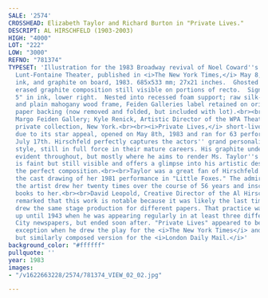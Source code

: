 ```yaml
---
SALE: '2574'
CROSSHEAD: Elizabeth Taylor and Richard Burton in "Private Lives."
DESCRIPT: AL HIRSCHFELD (1903-2003)
HIGH: "4000"
LOT: "222"
LOW: "3000"
REFNO: "781374"
TYPESET: 'Illustration for the 1983 Broadway revival of Noel Coward''s play at the
  Lunt-Fontaine Theater, published in <i>The New York Times,</i> May 8, 1983. Pen,
  ink, and graphite on board, 1983. 685x533 mm; 27x21 inches.  Ghosted remains of
  erased graphite composition still visible on portions of recto.  Signed "Hirschfeld/Boston/
  5" in ink, lower right.  Nested into recessed foam support; raw silk-covered matte
  and plain mahogany wood frame, Feiden Galleries label retained on original brown
  paper backing (now removed and folded, but included with lot).<br><br>Provenance:
  Margo Feiden Gallery; Kyle Renick, Artistic Director of the WPA Theatre, New York;
  private collection, New York.<br><br><i>Private Lives,</i> short-lived but popular,
  due to its star appeal, opened on May 8th, 1983 and ran for 63 performances through
  July 17th. Hirschfeld perfectly captures the actors'' grand personalities and dramatic
  style, still in full force in their mature careers. His graphite under-sketching,
  evident throughout, but mostly where he aims to render Ms. Taylor''s bold head tilt,
  is faint but still visible and offers a glimpse into his artistic desire to craft
  the perfect composition.<br><br>Taylor was a great fan of Hirschfeld. She owned
  the cast drawing of her 1981 performance in "Little Foxes." The admiration was mutual:
  the artist drew her twenty times over the course of 56 years and inscribed many
  books to her.<br><br>David Leopold, Creative Director of the Al Hirschfeld Foundation,
  remarked that this work is notable because it was likely the last time Hirschfeld
  drew the same stage production for different papers. That practice was quite common
  up until 1943 when he was appearing regularly in at least three different New York
  City newspapers, but ended soon after. "Private Lives" appeared to be a later one-time
  exception when he drew the play for the <i>The New York Times</i> and a different
  but similarly composed version for the <i>London Daily Mail.</i>'
background_color: "#ffffff"
pullquote: ''
year: 1983
images:
- "/v1622663228/2574/781374_VIEW_02_02.jpg"

---
```

